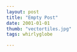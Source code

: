 ```yaml
--- 
layout: post
title: "Empty Post"
date: 2001-01-01
thumb: "vectortiles.jpg"
tags: whirlyglobe

--- 
```


